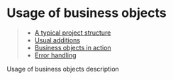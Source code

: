 [//]: # (20, Usage of business objects)

# Usage of business objects

> * [A typical project structure](usage/structure)
> * [Usual additions](usage/additions)
> * [Business objects in action](usage/in-action)
> * [Error handling](usage/errors)

Usage of business objects description

